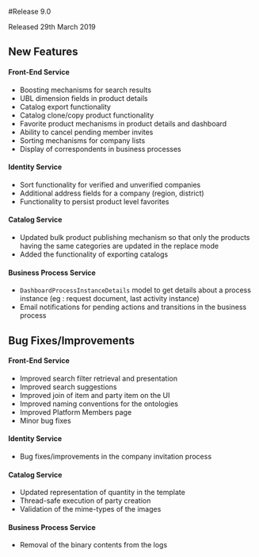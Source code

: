 #Release 9.0

Released 29th March 2019

## New Features

#### Front-End Service

- Boosting mechanisms for search results
- UBL dimension fields in product details
- Catalog export functionality
- Catalog clone/copy product functionality
- Favorite product mechanisms in product details and dashboard
- Ability to cancel pending member invites
- Sorting mechanisms for company lists
- Display of correspondents in business processes

#### Identity Service

- Sort functionality for verified and unverified companies
- Additional address fields for a company (region, district)
- Functionality to persist product level favorites

#### Catalog Service

- Updated bulk product publishing mechanism so that only the products having the same categories are updated in the replace mode
- Added the functionality of exporting catalogs

#### Business Process Service

- `DashboardProcessInstanceDetails` model to get details about a process instance (eg : request document, last activity instance)
- Email notifications for pending actions and transitions in the business process

## Bug Fixes/Improvements

#### Front-End Service

- Improved search filter retrieval and presentation
- Improved search suggestions
- Improved join of item and party item on the UI
- Improved naming conventions for the ontologies
- Improved Platform Members page
- Minor bug fixes

#### Identity Service

- Bug fixes/improvements in the company invitation process

#### Catalog Service

- Updated representation of quantity in the template
- Thread-safe execution of party creation
- Validation of the mime-types of the images

#### Business Process Service

- Removal of the binary contents from the logs